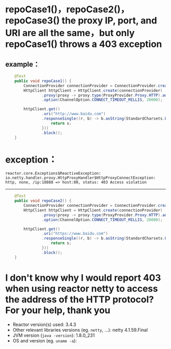 # repoCase1()，repoCase2()，repoCase3() the proxy IP, port, and URI are all the same，but only repoCase1() throws a 403 exception
## example：

```java
    @Test
    public void repoCase1() {
        ConnectionProvider connectionProvider = ConnectionProvider.create("es", 10);
        HttpClient httpClient = HttpClient.create(connectionProvider)
                .proxy(proxy -> proxy.type(ProxyProvider.Proxy.HTTP).address(new InetSocketAddress("47.243.12.14", 18888)))
                .option(ChannelOption.CONNECT_TIMEOUT_MILLIS, 20000);

        httpClient.get()
                .uri("http://www.baidu.com")
                .responseSingle((r, b) -> b.asString(StandardCharsets.UTF_8).map(s -> {
                    return s;
                }))
                .block();
    }
```

# exception：

```
reactor.core.Exceptions$ReactiveException: io.netty.handler.proxy.HttpProxyHandler$HttpProxyConnectException: http, none, /ip:18888 => host:80, status: 403 Access violation
```

----------------------------------------------------------------------------------------------------------

```java
    @Test
    public void repoCase2() {
        ConnectionProvider connectionProvider = ConnectionProvider.create("es", 10);
        HttpClient httpClient = HttpClient.create(connectionProvider)
                .proxy(proxy -> proxy.type(ProxyProvider.Proxy.HTTP).address(new InetSocketAddress("47.243.12.14", 18888)))
                .option(ChannelOption.CONNECT_TIMEOUT_MILLIS, 20000);

        httpClient.get()
                .uri("https://www.baidu.com")
                .responseSingle((r, b) -> b.asString(StandardCharsets.UTF_8).map(s -> {
                    return s;
                }))
                .block();
    }
```

# I don't know why I would report 403 when using reactor netty to access the address of the HTTP protocol? For your help, thank you

* Reactor version(s) used: 3.4.3
* Other relevant libraries versions (eg. `netty`, ...): netty 4.1.59.Final
* JVM version (`java -version`): 1.8.0_231
* OS and version (eg. `uname -a`):
